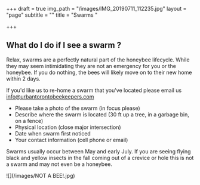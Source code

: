 +++
draft = true
img_path = "/images/IMG_20190711_112235.jpg"
layout = "page"
subtitle = ""
title = "Swarms "

+++
## What do I do if I see a swarm ?

Relax, swarms are a perfectly natural part of the honeybee lifecycle. While they may seem intimidating they are not an emergency for you or the honeybee. If you do nothing, the bees will likely move on to their new home within 2 days. 

If you'd like us to re-home a swarm that you've located please email us info@urbantorontobeekeepers.com 

* Please take a photo of the swarm (in focus please)
* Describe where the swarm is located (30 ft up a tree, in a garbage bin, on a fence)
* Physical location (close major intersection)
* Date when swarm first noticed
* Your contact information (cell phone or email)

Swarms usually occur between May and early July. If you are seeing flying black and yellow insects in the fall coming out of a  crevice or hole this is not a swarm and may not even be a honeybee. 

![](/images/NOT A BEE!.jpg)